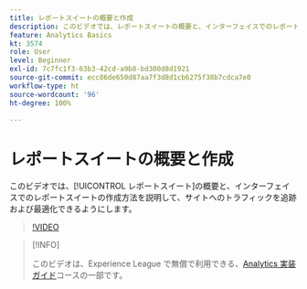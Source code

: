 ```yaml
---
title: レポートスイートの概要と作成
description: このビデオでは、レポートスイートの概要と、インターフェイスでのレポートスイートの作成方法を説明して、サイトを訪れる訪問者を追跡し最適化できるようにします。
feature: Analytics Basics
kt: 3574
role: User
level: Beginner
exl-id: 7c7fc1f3-63b3-42cd-a9b8-bd300d8d1921
source-git-commit: ecc86de650d87aa7f3d8d1cb6275f38b7cdca7e0
workflow-type: ht
source-wordcount: '96'
ht-degree: 100%

---
```


# レポートスイートの概要と作成

このビデオでは、[!UICONTROL レポートスイート]の概要と、インターフェイスでのレポートスイートの作成方法を説明して、サイトへのトラフィックを追跡および最適化できるようにします。

>[!VIDEO](https://video.tv.adobe.com/v/28773/?quality=12&learn=on)

>[!INFO]
>
> このビデオは、Experience League で無償で利用できる、[Analytics 実装ガイド](https://experienceleague.adobe.com/?recommended=Analytics-D-1-2019.1&amp;lang=ja)コースの一部です。
